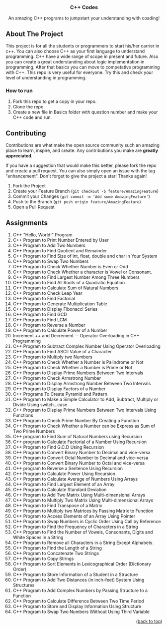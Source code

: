 
<!-- PROJECT LOGO -->
<br />
<div align="center"> 
  <h3 align="center">C++ Codes</h3>

  <p align="center">
    An amazing C++ programs to jumpstart your understanding with coading!
    <br />
  </p>
</div>



<!-- ABOUT THE PROJECT -->
## About The Project

This project is for all the students or programmers to start his/her carrier in c++. You can also choose C++ as your first language to understand programming. C++ have a wide
range of scope in present and future. Also you can create a great understanding about logic implementation in programming. After that basics you can move to competative programming with C++.
This repo is very useful for everyone. Try this and check your level of understanding in programming.

<!-- GETTING STARTED -->

### How to run

1. Fork this repo to get a copy in your repo.
2. Clone the repo
3. Create a new file in Basics folder with question number and make your C++ code and run.

<!-- CONTRIBUTING -->
## Contributing

Contributions are what make the open source community such an amazing place to learn, inspire, and create. Any contributions you make are **greatly appreciated**.

If you have a suggestion that would make this better, please fork the repo and create a pull request. You can also simply open an issue with the tag "enhancement".
Don't forget to give the project a star! Thanks again!

1. Fork the Project
2. Create your Feature Branch (`git checkout -b feature/AmazingFeature`)
3. Commit your Changes (`git commit -m 'Add some AmazingFeature'`)
4. Push to the Branch (`git push origin feature/AmazingFeature`)
5. Open a Pull Request


<!-- QUESTIONS -->
## Assignments

1.  C++ "Hello, World!" Program
2.  C++ Program to Print Number Entered by User
3.  C++ Program to Add Two Numbers
4.  C++ Program to Find Quotient and Remainder
5.  C++ Program to Find Size of int, float, double and char in Your System
6.  C++ Program to Swap Two Numbers
7.  C++ Program to Check Whether Number is Even or Odd
8.  C++ Program to Check Whether a character is Vowel or Consonant.
9.  C++ Program to Find Largest Number Among Three Numbers
10. C++ Program to Find All Roots of a Quadratic Equation
11. C++ Program to Calculate Sum of Natural Numbers
12. C++ Program to Check Leap Year
13. C++ Program to Find Factorial
14. C++ Program to Generate Multiplication Table
15. C++ Program to Display Fibonacci Series
16. C++ Program to Find GCD
17. C++ Program to Find LCM
18. C++ Program to Reverse a Number
19. C++ Program to Calculate Power of a Number
20. Increment ++ and Decrement -- Operator Overloading in C++ Programming
21. C++ Program to Subtract Complex Number Using Operator Overloading
22. C++ Program to Find ASCII Value of a Character
23. C++ Program to Multiply two Numbers
24. C++ Program to Check Whether a Number is Palindrome or Not
25. C++ Program to Check Whether a Number is Prime or Not
26. C++ Program to Display Prime Numbers Between Two Intervals
27. C++ Program to Check Armstrong Number
28. C++ Program to Display Armstrong Number Between Two Intervals
29. C++ Program to Display Factors of a Number
30. C++ Programs To Create Pyramid and Pattern
31. C++ Program to Make a Simple Calculator to Add, Subtract, Multiply or Divide Using switch...case
32. C++ Program to Display Prime Numbers Between Two Intervals Using Functions
33. C++ Program to Check Prime Number By Creating a Function
34. C++ Program to Check Whether a Number can be Express as Sum of Two Prime Numbers
35. C++ program to Find Sum of Natural Numbers using Recursion
36. C++ program to Calculate Factorial of a Number Using Recursion
37. C++ Program to Find G.C.D Using Recursion
38. C++ Program to Convert Binary Number to Decimal and vice-versa
39. C++ Program to Convert Octal Number to Decimal and vice-versa
40. C++ Program to Convert Binary Number to Octal and vice-versa
41. C++ program to Reverse a Sentence Using Recursion
42. C++ Program to Calculate Power Using Recursion
43. C++ Program to Calculate Average of Numbers Using Arrays
44. C++ Program to Find Largest Element of an Array
45. C++ Program to Calculate Standard Deviation
46. C++ Program to Add Two Matrix Using Multi-dimensional Arrays
47. C++ Program to Multiply Two Matrix Using Multi-dimensional Arrays
48. C++ Program to Find Transpose of a Matrix
49. C++ Program to Multiply two Matrices by Passing Matrix to Function
50. C++ Program to Access Elements of an Array Using Pointer
51. C++ Program to Swap Numbers in Cyclic Order Using Call by Reference
52. C++ Program to Find the Frequency of Characters in a String
53. C++ Program to Find the Number of Vowels, Consonants, Digits and White Spaces in a String
54. C++ Program to Remove all Characters in a String Except Alphabets.
55. C++ Program to Find the Length of a String
56. C++ Program to Concatenate Two Strings
57. C++ Program to Copy Strings
58. C++ Program to Sort Elements in Lexicographical Order (Dictionary Order)
59. C++ Program to Store Information of a Student in a Structure
60. C++ Program to Add Two Distances (in inch-feet) System Using Structures
61. C++ Program to Add Complex Numbers by Passing Structure to a Function
62. C++ Program to Calculate Difference Between Two Time Period
63. C++ Program to Store and Display Information Using Structure
64. C++ Program to Swap Two Numbers Wiithout Using Third Variable

<p align="right">(<a href="#top">back to top</a>)</p>
